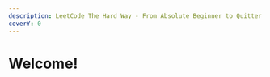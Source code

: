 ```yaml
---
description: LeetCode The Hard Way - From Absolute Beginner to Quitter
coverY: 0
---
```


# Welcome!

##
